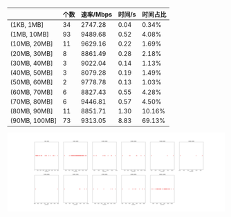 |   |个数|速率/Mbps|时间/s|时间占比|
|---|---|---|---|---|
|(1KB, 1MB]|34|2747.28|0.04|0.34%|
|(1MB, 10MB]|93|9489.68|0.52|4.08%|
|(10MB, 20MB]|11|9629.16|0.22|1.69%|
|(20MB, 30MB]|8|8861.49|0.28|2.18%|
|(30MB, 40MB]|3|9022.04|0.14|1.13%|
|(40MB, 50MB]|3|8079.28|0.19|1.49%|
|(50MB, 60MB]|2|9778.78|0.13|1.03%|
|(60MB, 70MB]|6|8827.43|0.55|4.28%|
|(70MB, 80MB]|6|9446.81|0.57|4.50%|
|(80MB, 90MB]|11|8851.71|1.30|10.16%|
|(90MB, 100MB]|73|9313.05|8.83|69.13%|

![](./速率分布.jpg)
